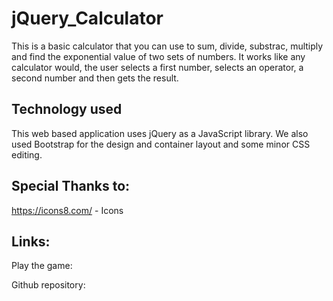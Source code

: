 # jQuery_Calculator

This is a basic calculator that you can use to sum, divide, substrac, multiply and find the exponential value of two sets of numbers. It works like any calculator would, the user selects a first number, selects an operator, a second number and then gets the result. 

## Technology used

This web based application uses jQuery as a JavaScript library. We also used Bootstrap for the design and container layout and some minor CSS editing. 

## Special Thanks to:

 https://icons8.com/ - Icons

## Links:

Play the game:

Github repository:


